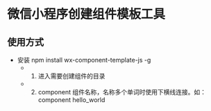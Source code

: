 # 微信小程序创建组件模板工具
## 使用方式
* 安装 npm install wx-component-template-js -g
  * 1. 进入需要创建组件的目录
  * 2. component 组件名称，名称多个单词时使用下横线连接。如：component hello_world

